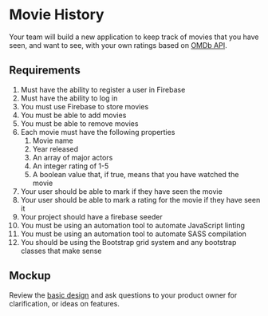# Movie History

Your team will build a new application to keep track of movies that you have seen, and want to see, with your own ratings based on [OMDb API](http://omdbapi.com/).

## Requirements
1. Must have the ability to register a user in Firebase
1. Must have the ability to log in
1. You must use Firebase to store movies
1. You must be able to add movies
1. You must be able to remove movies
1. Each movie must have the following properties
   1. Movie name
   1. Year released
   1. An array of major actors
   1. An integer rating of 1-5
   1. A boolean value that, if true, means that you have watched the movie
1. Your user should be able to mark if they have seen the movie
1. Your user should be able to mark a rating for the movie if they have seen it
1. Your project should have a firebase seeder
1. You must be using an automation tool to automate JavaScript linting
1. You must be using an automation tool to automate SASS compilation
1. You should be using the Bootstrap grid system and any bootstrap classes that make sense

## Mockup

Review the [basic design](https://app.moqups.com/chortlehoort/uGBbLbK46Y/view/page/a3a0e7bf6) and ask questions to your product owner for clarification, or ideas on features.